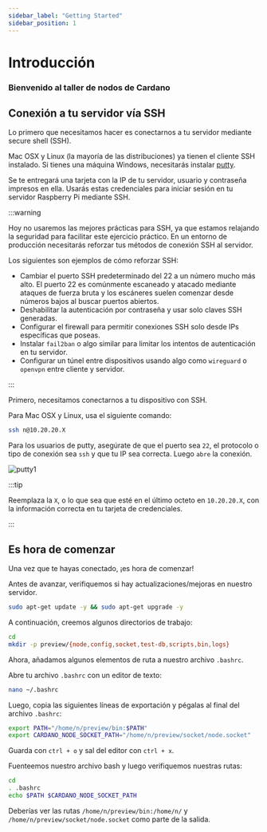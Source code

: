 ```yaml
---
sidebar_label: "Getting Started"
sidebar_position: 1
---
```


# Introducción

### Bienvenido al taller de nodos de Cardano

## Conexión a tu servidor vía SSH

Lo primero que necesitamos hacer es conectarnos a tu servidor mediante secure shell (SSH).

Mac OSX y Linux (la mayoría de las distribuciones) ya tienen el cliente SSH instalado. Si tienes una máquina Windows, necesitarás instalar [putty](https://www.putty.org/).

Se te entregará una tarjeta con la IP de tu servidor, usuario y contraseña impresos en ella.
Usarás estas credenciales para iniciar sesión en tu servidor Raspberry Pi mediante SSH.

:::warning

Hoy no usaremos las mejores prácticas para SSH, ya que estamos relajando la seguridad para facilitar este ejercicio práctico.
En un entorno de producción necesitarás reforzar tus métodos de conexión SSH al servidor.

Los siguientes son ejemplos de cómo reforzar SSH:

- Cambiar el puerto SSH predeterminado del 22 a un número mucho más alto.
  El puerto 22 es comúnmente escaneado y atacado mediante ataques de fuerza bruta y los escáneres suelen comenzar desde números bajos al buscar puertos abiertos.
- Deshabilitar la autenticación por contraseña y usar solo claves SSH generadas.
- Configurar el firewall para permitir conexiones SSH solo desde IPs específicas que poseas.
- Instalar `fail2ban` o algo similar para limitar los intentos de autenticación en tu servidor.
- Configurar un túnel entre dispositivos usando algo como `wireguard` o `openvpn` entre cliente y servidor.

:::

Primero, necesitamos conectarnos a tu dispositivo con SSH.

Para Mac OSX y Linux, usa el siguiente comando:

``` bash
ssh n@10.20.20.X
```

Para los usuarios de putty, asegúrate de que el puerto sea `22`, el protocolo o tipo de conexión sea `ssh` y que tu IP sea correcta. Luego `abre` la conexión.

![putty1](/img/putty1.png)

:::tip

Reemplaza la `X`, o lo que sea que esté en el último octeto en `10.20.20.X`, con la información correcta en tu tarjeta de credenciales.

:::

## Es hora de comenzar

Una vez que te hayas conectado, ¡es hora de comenzar!

Antes de avanzar, verifiquemos si hay actualizaciones/mejoras en nuestro servidor.

``` bash
sudo apt-get update -y && sudo apt-get upgrade -y
```

A continuación, creemos algunos directorios de trabajo:

``` bash
cd
mkdir -p preview/{node,config,socket,test-db,scripts,bin,logs}
```

Ahora, añadamos algunos elementos de ruta a nuestro archivo `.bashrc`.

Abre tu archivo `.bashrc` con un editor de texto:

``` bash
nano ~/.bashrc
```

Luego, copia las siguientes líneas de exportación y pégalas al final del archivo `.bashrc`:

``` bash
export PATH="/home/n/preview/bin:$PATH"
export CARDANO_NODE_SOCKET_PATH="/home/n/preview/socket/node.socket"
```

Guarda con `ctrl + o` y sal del editor con `ctrl + x`.

Fuenteemos nuestro archivo bash y luego verifiquemos nuestras rutas:

``` bash
cd
. .bashrc
echo $PATH $CARDANO_NODE_SOCKET_PATH
```

Deberías ver las rutas `/home/n/preview/bin:/home/n/` y `/home/n/preview/socket/node.socket` como parte de la salida.
